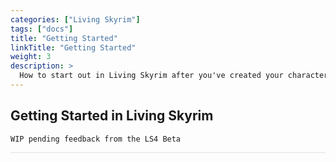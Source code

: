 ```yaml
---
categories: ["Living Skyrim"]
tags: ["docs"] 
title: "Getting Started"
linkTitle: "Getting Started"
weight: 3
description: >
  How to start out in Living Skyrim after you've created your character.
---
```


## Getting Started in Living Skyrim
` WIP pending feedback from the LS4 Beta `

<hr style="background-color: #dee2e6;"></hr>